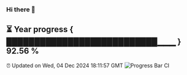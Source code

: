 ### Hi there 👋
⏳ Year progress { ███████████████████████████▁▁▁ } 92.56 %
---
⏰ Updated on Wed, 04 Dec 2024 18:11:57 GMT
![Progress Bar CI](https://github.com/Moyi321/Moyi321/workflows/Progress%20Bar%20CI/badge.svg)
